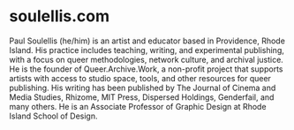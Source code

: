 # soulellis.com

Paul Soulellis (he/him) is an artist and educator based in Providence, Rhode Island. His practice includes teaching, writing, and experimental publishing, with a focus on queer methodologies, network culture, and archival justice. He is the founder of Queer.Archive.Work, a non-profit project that supports artists with access to studio space, tools, and other resources for queer publishing. His writing has been published by The Journal of Cinema and Media Studies, Rhizome, MIT Press, Dispersed Holdings, Genderfail, and many others. He is an Associate Professor of Graphic Design at Rhode Island School of Design.
